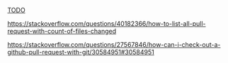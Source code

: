 [TODO](../../Zettelkasten/TODO.md)

https://stackoverflow.com/questions/40182366/how-to-list-all-pull-request-with-count-of-files-changed

https://stackoverflow.com/questions/27567846/how-can-i-check-out-a-github-pull-request-with-git/30584951#30584951

